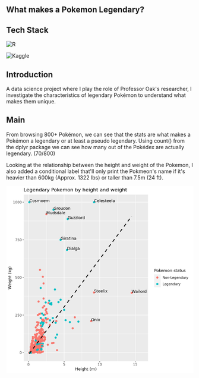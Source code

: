 ## What makes a Pokemon Legendary?


## Tech Stack

![R](https://img.shields.io/badge/r-%23276DC3.svg?style=for-the-badge&logo=r&logoColor=white)

![Kaggle](https://img.shields.io/badge/Kaggle-035a7d?style=for-the-badge&logo=kaggle&logoColor=white)

## Introduction

A data science project where I play the role of Professor Oak's researcher, I investigate the characteristics of  legendary Pokémon to understand what makes them unique.


## Main

From browsing 800+ Pokémon, we can see that the stats are what makes a Pokémon a legendary or at least a pseudo legendary. Using count() from the dplyr package we can see  how many out of the Pokédex are actually legendary. (70/800)



Looking at the relationship between the height and weight of the Pokemon, I also added a conditional label that'll only print the Pokmeon's name if it's heavier than 600kg (Approx. 1322 lbs) or taller than 7.5m (24 ft).

![](https://github.com/lyokoth/Legendary-Pokemon/blob/master/images/heightweight.png)

